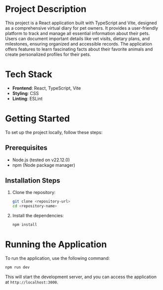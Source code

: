 # Project Description
This project is a React application built with TypeScript and Vite, designed as a comprehensive virtual diary for pet owners. It provides a user-friendly platform to track and manage all essential information about their pets. Users can document important details like vet visits, dietary plans, and milestones, ensuring organized and accessible records. The application offers features to learn fascinating facts about their favorite animals and create personalized profiles for their pets.

# Tech Stack
- **Frontend**: React, TypeScript, Vite
- **Styling**: CSS
- **Linting**: ESLint

# Getting Started
To set up the project locally, follow these steps:

## Prerequisites
- Node.js (tested on v22.12.0)
- npm (Node package manager)

## Installation Steps
1. Clone the repository:
   ```bash
   git clone <repository-url>
   cd <repository-name>
   ```
2. Install the dependencies:
   ```bash
   npm install
   ```

# Running the Application
To run the application, use the following command:
```bash
npm run dev
```
This will start the development server, and you can access the application at `http://localhost:3000`.
